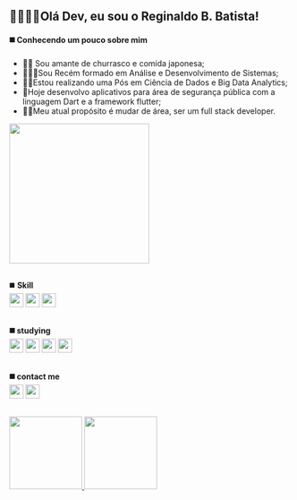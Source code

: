 ## 🖖🏻🧑‍💻Olá Dev, eu sou o Reginaldo B. Batista!
#### ◼️ Conhecendo um pouco sobre mim

 - 🥩🍣 Sou amante de churrasco e comida japonesa;
 - 👨🏻‍💻Sou Recém formado em Análise e Desenvolvimento de Sistemas;
 - 👨‍🎓Estou realizando uma Pós em Ciência de Dados e Big Data Analytics;
 - 💾Hoje desenvolvo aplicativos para área de segurança pública com a
 linguagem Dart e a framework flutter;
 - 🐱‍👤Meu atual propósito é mudar de área, ser um full stack developer.

 <img height=250 src="https://raw.githubusercontent.com/MicaelliMedeiros/micaellimedeiros/master/image/computer-illustration.png">

##
<div>
    ◼️ <b>Skill</b><br>
    <img height=25 src="https://img.shields.io/badge/HTML5-1a1b27?style=for-the-badge&logo=html5&logoColor=E96228">
    <img height=25 src="https://img.shields.io/badge/CSS3-1a1b27?style=for-the-badge&logo=css3&logoColor=55A2DD">
    <img height=25 src="https://img.shields.io/badge/Flutter-1a1b27?style=for-the-badge&logo=flutter&logoColor=66B1F1">
 </div>
 
 ##
<div>
    <b>◼️ studying</b>
    <div>
        <img height=25 src="https://img.shields.io/badge/JavaScript-1a1b27?style=for-the-badge&logo=javascript&logoColor=F7DF1E" />
        <img height=25 src="https://img.shields.io/badge/Flutter-1a1b27?style=for-the-badge&logo=flutter&logoColor=66B1F1">
        <img height=25 src="https://img.shields.io/badge/Dart-1a1b27?style=for-the-badge&logo=dart&logoColor=3FBEF7" />
        <img height=25 src="https://img.shields.io/badge/Python-1a1b27?style=for-the-badge&logo=python&logoColor=F7DF1E" />
    </div>
</div>

##
<div>
    <b>◼️ contact me</b>
    <div>
        <a href="https://www.linkedin.com/in/reginaldo-barbosa-batista-b418a8104/" target="_blank"><img alight=left height=25 src="https://img.shields.io/badge/LinkedIn-0077B5?style=for-the-badge&logo=linkedin&logoColor=white" target="_blank" /></a>
        <a href="mailto:reginaldobbatista@gmail.com" target="_blank"><img height=25 src="https://img.shields.io/badge/Gmail-D14836?style=for-the-badge&logo=gmail&logoColor=white" target="_blank"></a>
     </div>
</div>

##
<div align="left">
  <a href="https://github.com/reginaldobbatista">
  <img height="130em" src="https://github-readme-stats.vercel.app/api?username=reginaldobbatista&show_icons=true&theme=tokyonight&include_all_commits=true&count_private=true"/>
  <img height="130em" src="https://github-readme-stats.vercel.app/api/top-langs/?username=reginaldobbatista&layout=compact&langs_count=7&theme=tokyonight"/>
</div>

